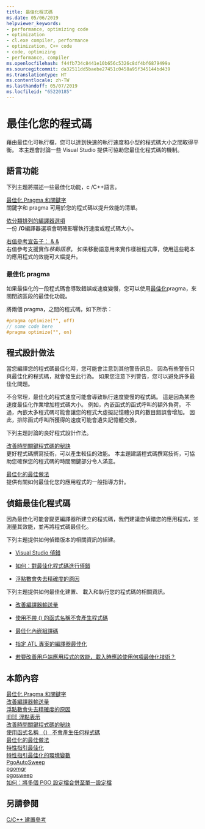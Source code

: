 ```yaml
---
title: 最佳化程式碼
ms.date: 05/06/2019
helpviewer_keywords:
- performance, optimizing code
- optimization
- cl.exe compiler, performance
- optimization, C++ code
- code, optimizing
- performance, compiler
ms.openlocfilehash: f44fb734c8441e10b656c5326c8df4bf6879499a
ms.sourcegitcommit: da32511dd5baebe27451c0458a95f345144bd439
ms.translationtype: HT
ms.contentlocale: zh-TW
ms.lasthandoff: 05/07/2019
ms.locfileid: "65220185"
---
```

# <a name="optimizing-your-code"></a>最佳化您的程式碼

藉由最佳化可執行檔，您可以達到快速的執行速度和小型的程式碼大小之間取得平衡。 本主題會討論一些 Visual Studio 提供可協助您最佳化程式碼的機制。

## <a name="language-features"></a>語言功能

下列主題將描述一些最佳化功能，c /C++語言。

[最佳化 Pragma 和關鍵字](optimization-pragmas-and-keywords.md) \
關鍵字和 pragma 可用於您的程式碼以提升效能的清單。

[依分類排列的編譯器選項](reference/compiler-options-listed-by-category.md) \
一份 **/O**編譯器選項會明確影響執行速度或程式碼大小。

[右值參考宣告子： & &](../cpp/rvalue-reference-declarator-amp-amp.md) \
右值參考支援實作*移動語意*。 如果移動語意用來實作樣板程式庫，使用這些範本的應用程式的效能可大幅提升。

### <a name="the-optimize-pragma"></a>最佳化 pragma

如果最佳化的一段程式碼會導致錯誤或速度變慢，您可以使用[最佳化](../preprocessor/optimize.md)pragma，來關閉該區段的最佳化功能。

將兩個 pragma，之間的程式碼，如下所示：

```cpp
#pragma optimize("", off)
// some code here
#pragma optimize("", on)
```

## <a name="programming-practices"></a>程式設計做法

當您編譯您的程式碼最佳化時，您可能會注意到其他警告訊息。 因為有些警告只與最佳化的程式碼，就會發生此行為。 如果您注意下列警告，您可以避免許多最佳化問題。

不合常理，最佳化的程式速度可能會導致執行速度變慢的程式碼。 這是因為某些速度最佳化作業增加程式碼大小。 例如，內嵌函式的函式呼叫的額外負荷。 不過，內嵌太多程式碼可能會讓您的程式大虛擬記憶體分頁的數目錯誤會增加。 因此，排除函式呼叫所獲得的速度可能會遺失記憶體交換。

下列主題討論的良好程式設計作法。

[改善時間關鍵程式碼的秘訣](tips-for-improving-time-critical-code.md) \
更好程式碼撰寫技術，可以產生較佳的效能。 本主題建議程式碼撰寫技術，可協助您確保您的程式碼的時間關鍵部分令人滿意。

[最佳化的最佳做法](optimization-best-practices.md) \
提供有關如何最佳化您的應用程式的一般指導方針。

## <a name="debugging-optimized-code"></a>偵錯最佳化程式碼

因為最佳化可能會變更編譯器所建立的程式碼，我們建議您偵錯您的應用程式，並測量其效能，並再將程式碼最佳化。

下列主題提供如何偵錯版本的相關資訊的組建。

- [Visual Studio 偵錯](/visualstudio/debugger/debugging-in-visual-studio)

- [如何：對最佳化程式碼進行偵錯](/visualstudio/debugger/how-to-debug-optimized-code)

- [浮點數會失去精確度的原因](why-floating-point-numbers-may-lose-precision.md)


下列主題提供如何最佳化建置、 載入和執行您的程式碼的相關資訊。

- [改善編譯器輸送量](improving-compiler-throughput.md)

- [使用不帶 () 的函式名稱不會產生程式碼](using-function-name-without-parens-produces-no-code.md)

- [最佳化內嵌組譯碼](../assembler/inline/optimizing-inline-assembly.md)

- [指定 ATL 專案的編譯器最佳化](../atl/reference/specifying-compiler-optimization-for-an-atl-project.md)

- [若要改善用戶端應用程式的效能，載入時應該使用何項最佳化技術？](../build/dll-frequently-asked-questions.md#mfc_optimization)


## <a name="in-this-section"></a>本節內容

[最佳化 Pragma 和關鍵字](optimization-pragmas-and-keywords.md) \
[改善編譯器輸送量](improving-compiler-throughput.md) \
[浮點數會失去精確度的原因](why-floating-point-numbers-may-lose-precision.md) \
[IEEE 浮點表示](ieee-floating-point-representation.md) \
[改善時間關鍵程式碼的秘訣](tips-for-improving-time-critical-code.md) \
[使用函式名稱 （） 不會產生任何程式碼](using-function-name-without-parens-produces-no-code.md) \
[最佳化的最佳做法](optimization-best-practices.md) \
[特性指引最佳化](profile-guided-optimizations.md) \
[特性指引最佳化的環境變數](environment-variables-for-profile-guided-optimizations.md) \
[PgoAutoSweep](pgoautosweep.md) \
[pgomgr](pgomgr.md) \
[pgosweep](pgosweep.md) \
[如何：將多個 PGO 設定檔合併至單一設定檔](how-to-merge-multiple-pgo-profiles-into-a-single-profile.md)

## <a name="see-also"></a>另請參閱

[C/C++ 建置參考](reference/c-cpp-building-reference.md)
